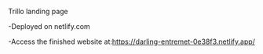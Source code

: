 Trillo landing page

-Deployed on netlify.com

-Access the finished website at:https://darling-entremet-0e38f3.netlify.app/

